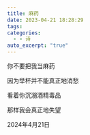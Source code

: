 ```yaml
---
title: 麻药
date: 2023-04-21 18:28:29
tags: 
categories:
  - - 诗
auto_excerpt: "true"
---
```


你不要把我当麻药

因为举杯并不能真正地消愁

看着你沉溺酒精毒品

那样我会真正地失望

2024年4月21日